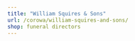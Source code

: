 ```yaml
---
title: "William Squires & Sons"
url: /corowa/william-squires-and-sons/
shop: funeral directors
---
```

